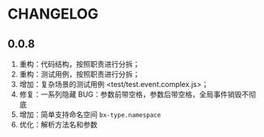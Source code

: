 # CHANGELOG

## 0.0.8

1. 重构：代码结构，按照职责进行分拆；
2. 重构：测试用例，按照职责进行分拆；
3. 增加：复杂场景的测试用例 <test/test.event.complex.js>；
4. 修复：一系列隐藏 BUG：参数前带空格，参数后带空格，全局事件销毁不彻底
5. 增加：简单支持命名空间 `bx-type.namespace`
6. 优化：解析方法名和参数
